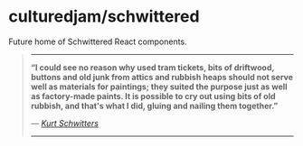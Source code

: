 # culturedjam/schwittered

Future home of Schwittered React components.

> ---
>
> **“I could see no reason why used tram tickets, bits of driftwood, buttons and old junk from attics and rubbish heaps should not serve well as materials for paintings; they suited the purpose just as well as factory-made paints. It is possible to cry out using bits of old rubbish, and that's what I did, gluing and nailing them together.”**
>
> — _[Kurt Schwitters](https://en.wikipedia.org/wiki/Kurt_Schwitters)_
>
> ---
